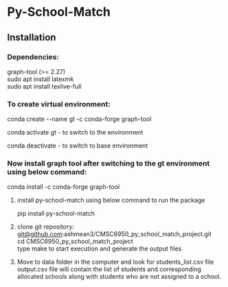 # Py-School-Match

## Installation 
### Dependencies:
graph-tool (>= 2.27)\
sudo apt install latexmk\
sudo apt install texlive-full

### To create virtual environment:

conda create --name gt -c conda-forge graph-tool

conda activate gt - to switch to the environment

conda deactivate - to switch to base environment

### Now install graph tool after switching to the gt environment using below command:

conda install -c conda-forge graph-tool

1. install py-school-match using below command to run the package

	pip install py-school-match

2. clone git repository: git@github.com:ashmean3/CMSC6950_py_school_match_project.git\
	cd CMSC6950_py_school_match_project\
	type make to start execution and generate the output files

3. Move to data folder in the computer and look for students_list.csv file\
	output.csv file will contain the list of students and corresponding allocated schools along with students who are not assigned to a school.
